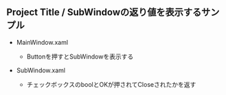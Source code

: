 <!--- readme.md --->

## Project Title / SubWindowの返り値を表示するサンプル

- MainWindow.xaml
    - Buttonを押すとSubWindowを表示する

- SubWindow.xaml
    - チェックボックスのboolとOKが押されてCloseされたかを返す

